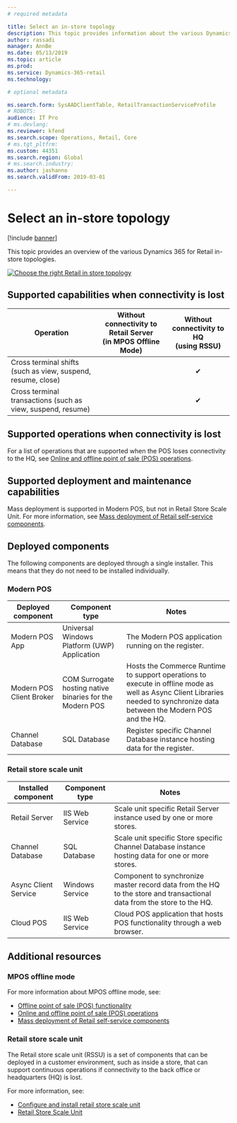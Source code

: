 ```yaml
---
# required metadata

title: Select an in-store topology
description: This topic provides information about the various Dynamics 365 for Retail in-store topologies.
author: rassadi
manager: AnnBe
ms.date: 05/13/2019
ms.topic: article
ms.prod: 
ms.service: Dynamics-365-retail
ms.technology: 

# optional metadata

ms.search.form: SysAADClientTable, RetailTransactionServiceProfile
# ROBOTS: 
audience: IT Pro
# ms.devlang: 
ms.reviewer: kfend
ms.search.scope: Operations, Retail, Core
# ms.tgt_pltfrm: 
ms.custom: 44351
ms.search.region: Global
# ms.search.industry: 
ms.author: jashanno
ms.search.validFrom: 2019-03-01

---
```


# Select an in-store topology

[!include [banner](../../includes/banner.md)]

This topic provides an overview of the various Dynamics 365 for Retail in-store topologies. 

<a href="https://docs.microsoft.com/en-us/dynamics365/unified-operations/retail/dev-itpro/media/channel/instore/topology.jpg" rel="some text">![Choose the right Retail in store topology](media/CHANNEL/INSTORE/Topology.jpg)</a>

## Supported capabilities when connectivity is lost
| Operation | Without connectivity to Retail Server<br>(in MPOS Offline Mode) | Without connectivity to HQ<br>(using RSSU) |
| --- | :-: | :-: |
| Cross terminal shifts (such as view, suspend, resume, close) | | ✔ | 
| Cross terminal transactions (such as view, suspend, resume)  | | ✔ |

## Supported operations when connectivity is lost
For a list of operations that are supported when the POS loses connectivity to the HQ, see [Online and offline point of sale (POS) operations](https://docs.microsoft.com/en-us/dynamics365/unified-operations/retail/pos-operations).

## Supported deployment and maintenance capabilities
Mass deployment is supported in Modern POS, but not in Retail Store Scale Unit. For more information, see [Mass deployment of Retail self-service components](https://docs.microsoft.com/en-us/dynamics365/unified-operations/retail/dev-itpro/retail-mass-deployment).

## Deployed components
The following components are deployed through a single installer. This means that they do not need to be installed individually.

### Modern POS
| Deployed component | Component type | Notes |
| --- | --- | --- |
| Modern POS App | Universal Windows Platform (UWP) Application | The Modern POS application running on the register. |
| Modern POS Client Broker | COM Surrogate hosting native binaries for the Modern POS | Hosts the Commerce Runtime to support operations to execute in offline mode as well as Async Client Libraries needed to synchronize data between the Modern POS and the HQ. | 
| Channel Database | SQL Database | Register specific Channel Database instance hosting data for the register.

### Retail store scale unit
| Installed component | Component type | Notes |
| --- | --- | --- |
| Retail Server | IIS Web Service | Scale unit specific Retail Server instance used by one or more stores. |
| Channel Database | SQL Database | Scale unit specific Store specific Channel Database instance hosting data for one or more stores. |
| Async Client Service | Windows Service | Component to synchronize master record data from the HQ to the store and transactional data from the store to the HQ. |
| Cloud POS | IIS Web Service | Cloud POS application that hosts POS functionality through a web browser. |

## Additional resources
### MPOS offline mode
For more information about MPOS offline mode, see:
- [Offline point of sale (POS) functionality](https://docs.microsoft.com/en-us/dynamics365/unified-operations/retail/pos-offline-functionality)
- [Online and offline point of sale (POS) operations](https://docs.microsoft.com/en-us/dynamics365/unified-operations/retail/pos-operations)
- [Mass deployment of Retail self-service components](https://docs.microsoft.com/en-us/dynamics365/unified-operations/retail/dev-itpro/retail-mass-deployment)

### Retail store scale unit 
The Retail store scale unit (RSSU) is a set of components that can be deployed in a customer environment, such as inside a store, that can support continuous operations if connectivity to the back office or headquarters (HQ) is lost. 

For more information, see:
- [Configure and install retail store scale unit](https://docs.microsoft.com/en-us/dynamics365/unified-operations/retail/dev-itpro/retail-store-scale-unit-configuration-installation)
- [Retail Store Scale Unit](https://docs.microsoft.com/en-us/dynamics365/unified-operations/retail/dev-itpro/retail-store-system-begin)
